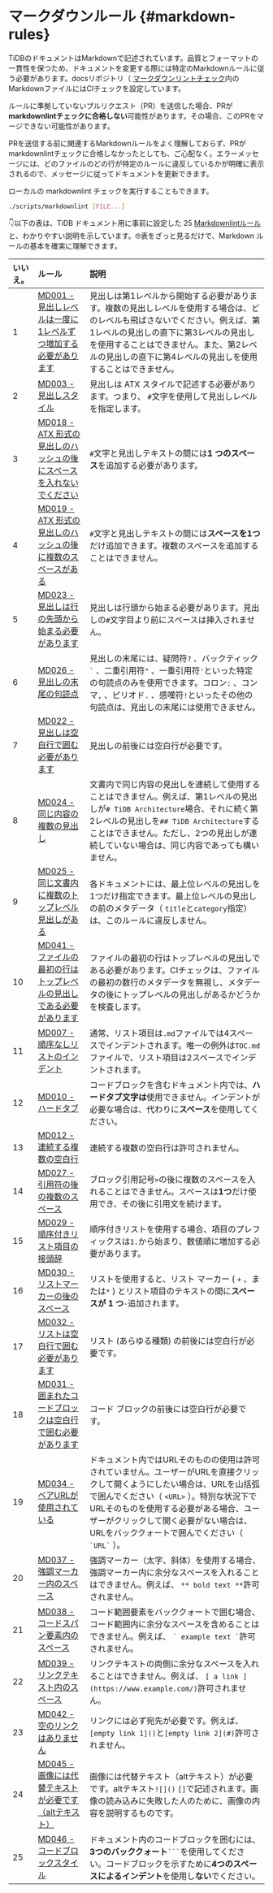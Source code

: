 # マークダウンルール {#markdown-rules}

TiDBのドキュメントはMarkdownで記述されています。品質とフォーマットの一貫性を保つため、ドキュメントを変更する際には特定のMarkdownルールに従う必要があります。docsリポジトリ（ [マークダウンリントチェック](https://github.com/DavidAnson/markdownlint/blob/master/doc/Rules.md)内のMarkdownファイルにはCIチェックを設定しています。

ルールに準拠していないプルリクエスト（PR）を送信した場合、PRが**markdownlintチェックに合格しない**可能性があります。その場合、このPRをマージできない可能性があります。

PRを送信する前に関連するMarkdownルールをよく理解しておらず、PRがmarkdownlintチェックに合格しなかったとしても、ご心配なく。エラーメッセージには、どのファイルのどの行が特定のルールに違反しているかが明確に表示されるので、メッセージに従ってドキュメントを更新できます。

ローカルの markdownlint チェックを実行することもできます。

```bash
./scripts/markdownlint [FILE...]
```

👇以下の表は、TiDB ドキュメント用に事前に設定した 25 [Markdownlintルール](https://github.com/DavidAnson/markdownlint/blob/master/doc/Rules.md)と、わかりやすい説明を示しています。🤓表をざっと見るだけで、Markdown ルールの基本を確実に理解できます。

| いいえ。 | ルール                                                                                                                                                                            | 説明                                                                                                                                                                         |
| :--- | :----------------------------------------------------------------------------------------------------------------------------------------------------------------------------- | :------------------------------------------------------------------------------------------------------------------------------------------------------------------------- |
| 1    | [MD001 - 見出しレベルは一度に1レベルずつ増加する必要があります](https://github.com/DavidAnson/markdownlint/blob/master/doc/Rules.md#md001---heading-levels-should-only-increment-by-one-level-at-a-time) | 見出しは第1レベルから開始する必要があります。複数の見出しレベルを使用する場合は、どのレベルも飛ばさないでください。例えば、第1レベルの見出しの直下に第3レベルの見出しを使用することはできません。また、第2レベルの見出しの直下に第4レベルの見出しを使用することはできません。                                  |
| 2    | [MD003 - 見出しスタイル](https://github.com/DavidAnson/markdownlint/blob/master/doc/Rules.md#md003---heading-style)                                                                   | 見出しは ATX スタイルで記述する必要があります。つまり、 `#`文字を使用して見出しレベルを指定します。                                                                                                                     |
| 3    | [MD018 - ATX 形式の見出しのハッシュの後にスペースを入れないでください](https://github.com/DavidAnson/markdownlint/blob/master/doc/Rules.md#md018---no-space-after-hash-on-atx-style-heading)               | `#`文字と見出しテキストの間には**1 つのスペース**を追加する必要があります。                                                                                                                                 |
| 4    | [MD019 - ATX 形式の見出しのハッシュの後に複数のスペースがある](https://github.com/DavidAnson/markdownlint/blob/master/doc/Rules.md#md019---multiple-spaces-after-hash-on-atx-style-heading)            | `#`文字と見出しテキストの間には**スペースを1つ**だけ追加できます。複数のスペースを追加することはできません。                                                                                                                 |
| 5    | [MD023 - 見出しは行の先頭から始まる必要があります](https://github.com/DavidAnson/markdownlint/blob/master/doc/Rules.md#md023---headings-must-start-at-the-beginning-of-the-line)                   | 見出しは行頭から始まる必要があります。見出しの`#`文字目より前にスペースは挿入されません。                                                                                                                             |
| 6    | [MD026 - 見出しの末尾の句読点](https://github.com/DavidAnson/markdownlint/blob/master/doc/Rules.md#md026---trailing-punctuation-in-heading)                                              | 見出しの末尾には、疑問符`?` 、バックティック`` ` `` 、二重引用符`"` 、一重引用符`'`といった特定の句読点のみを使用できます。コロン`:` 、コンマ`,` 、ピリオド`.` 、感嘆符`!`といったその他の句読点は、見出しの末尾には使用できません。                                        |
| 7    | [MD022 - 見出しは空白行で囲む必要があります](https://github.com/DavidAnson/markdownlint/blob/master/doc/Rules.md#md022---headings-should-be-surrounded-by-blank-lines)                          | 見出しの前後には空白行が必要です。                                                                                                                                                          |
| 8    | [MD024 - 同じ内容の複数の見出し](https://github.com/DavidAnson/markdownlint/blob/master/doc/Rules.md#md024---multiple-headings-with-the-same-content)                                     | 文書内で同じ内容の見出しを連続して使用することはできません。例えば、第1レベルの見出しが`# TiDB Architecture`場合、それに続く第2レベルの見出しを`## TiDB Architecture`することはできません。ただし、2つの見出しが連続していない場合は、同じ内容であっても構いません。                  |
| 9    | [MD025 - 同じ文書内に複数のトップレベル見出しがある](https://github.com/DavidAnson/markdownlint/blob/master/doc/Rules.md#md025---multiple-top-level-headings-in-the-same-document)                  | 各ドキュメントには、最上位レベルの見出しを1つだけ指定できます。最上位レベルの見出しの前のメタデータ（ `title`と`category`指定）は、このルールに違反しません。                                                                                   |
| 10   | [MD041 - ファイルの最初の行はトップレベルの見出しである必要があります](https://github.com/DavidAnson/markdownlint/blob/master/doc/Rules.md#md041---first-line-in-file-should-be-a-top-level-heading)         | ファイルの最初の行はトップレベルの見出しである必要があります。CIチェックは、ファイルの最初の数行のメタデータを無視し、メタデータの後にトップレベルの見出しがあるかどうかを検査します。                                                                               |
| 11   | [MD007 - 順序なしリストのインデント](https://github.com/DavidAnson/markdownlint/blob/master/doc/Rules.md#md007---unordered-list-indentation)                                                | 通常、リスト項目は`.md`ファイルでは4スペースでインデントされます。唯一の例外は`TOC.md`ファイルで、リスト項目は2スペースでインデントされます。                                                                                             |
| 12   | [MD010 - ハードタブ](https://github.com/DavidAnson/markdownlint/blob/master/doc/Rules.md#md010---hard-tabs)                                                                         | コードブロックを含むドキュメント内では、**ハードタブ文字は**使用できません。インデントが必要な場合は、代わりに**スペース**を使用してください。                                                                                                |
| 13   | [MD012 - 連続する複数の空白行](https://github.com/DavidAnson/markdownlint/blob/master/doc/Rules.md#md012---multiple-consecutive-blank-lines)                                             | 連続する複数の空白行は許可されません。                                                                                                                                                        |
| 14   | [MD027 - 引用符の後の複数のスペース](https://github.com/DavidAnson/markdownlint/blob/master/doc/Rules.md#md027---multiple-spaces-after-blockquote-symbol)                                   | ブロック引用記号`>`の後に複数のスペースを入れることはできません。スペースは**1つ**だけ使用でき、その後に引用文を続けます。                                                                                                          |
| 15   | [MD029 - 順序付きリスト項目の接頭辞](https://github.com/DavidAnson/markdownlint/blob/master/doc/Rules.md#md029---ordered-list-item-prefix)                                                  | 順序付きリストを使用する場合、項目のプレフィックスは`1.`から始まり、数値順に増加する必要があります。                                                                                                                       |
| 16   | [MD030 - リストマーカーの後のスペース](https://github.com/DavidAnson/markdownlint/blob/master/doc/Rules.md#md030---spaces-after-list-markers)                                                | リストを使用すると、リスト マーカー ( `+` 、または`*` ) とリスト項目のテキストの間に**スペースが 1 つ**`-`追加されます。                                                                                                   |
| 17   | [MD032 - リストは空白行で囲む必要があります](https://github.com/DavidAnson/markdownlint/blob/master/doc/Rules.md#md032---lists-should-be-surrounded-by-blank-lines)                             | リスト (あらゆる種類) の前後には空白行が必要です。                                                                                                                                                |
| 18   | [MD031 - 囲まれたコードブロックは空白行で囲む必要があります](https://github.com/DavidAnson/markdownlint/blob/master/doc/Rules.md#md031---fenced-code-blocks-should-be-surrounded-by-blank-lines)        | コード ブロックの前後には空白行が必要です。                                                                                                                                                     |
| 19   | [MD034 - ベアURLが使用されている](https://github.com/DavidAnson/markdownlint/blob/master/doc/Rules.md#md034---bare-url-used)                                                             | ドキュメント内ではURLそのものの使用は許可されていません。ユーザーがURLを直接クリックして開くようにしたい場合は、URLを山括弧で囲んでください（ `<URL>` ）。特別な状況下でURLそのものを使用する必要がある場合、ユーザーがクリックして開く必要がない場合は、URLをバッククォートで囲んでください（ `` `URL` `` ）。 |
| 20   | [MD037 - 強調マーカー内のスペース](https://github.com/DavidAnson/markdownlint/blob/master/doc/Rules.md#md037---spaces-inside-emphasis-markers)                                             | 強調マーカー（太字、斜体）を使用する場合、強調マーカー内に余分なスペースを入れることはできません。例えば、 `** bold text **`許可されません。                                                                                            |
| 21   | [MD038 - コードスパン要素内のスペース](https://github.com/DavidAnson/markdownlint/blob/master/doc/Rules.md#md038---spaces-inside-code-span-elements)                                         | コード範囲要素をバッククォートで囲む場合、コード範囲内に余分なスペースを含めることはできません。例えば、 `` ` example text ` ``許可されません。                                                                                        |
| 22   | [MD039 - リンクテキスト内のスペース](https://github.com/DavidAnson/markdownlint/blob/master/doc/Rules.md#md039---spaces-inside-link-text)                                                   | リンクテキストの両側に余分なスペースを入れることはできません。例えば、 `[ a link ](https://www.example.com/)`許可されません。                                                                                         |
| 23   | [MD042 - 空のリンクはありません](https://github.com/DavidAnson/markdownlint/blob/master/doc/Rules.md#md042---no-empty-links)                                                              | リンクには必ず宛先が必要です。例えば、 `[empty link 1]()`と`[empty link 2](#)`許可されません。                                                                                                         |
| 24   | [MD045 - 画像には代替テキストが必要です（altテキスト）](https://github.com/DavidAnson/markdownlint/blob/master/doc/Rules.md#md045---images-should-have-alternate-text-alt-text)                     | 画像には代替テキスト（altテキスト）が必要です。altテキスト`![]()` `[]`で記述されます。画像の読み込みに失敗した人のために、画像の内容を説明するものです。                                                                                      |
| 25   | [MD046 - コードブロックスタイル](https://github.com/DavidAnson/markdownlint/blob/master/doc/Rules.md#md046---code-block-style)                                                            | ドキュメント内のコードブロックを囲むには、 **3つのバッククォート**` ``` `を使用してください。コードブロックを示すために**4つのスペースによるインデント**を使用し**ない**でください。                                                                      |

